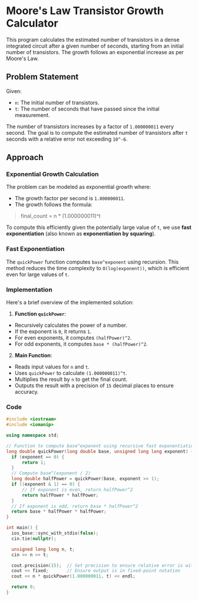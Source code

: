 # Moore's Law Transistor Growth Calculator

This program calculates the estimated number of transistors in a dense integrated circuit after a given number of seconds, starting from an initial number of transistors. The growth follows an exponential increase as per Moore's Law.

## Problem Statement

Given:
- `n`: The initial number of transistors.
- `t`: The number of seconds that have passed since the initial measurement.

The number of transistors increases by a factor of `1.000000011` every second. The goal is to compute the estimated number of transistors after `t` seconds with a relative error not exceeding `10^-6`.

## Approach

### Exponential Growth Calculation

The problem can be modeled as exponential growth where:
- The growth factor per second is `1.000000011`.
- The growth follows the formula: 
> final_count = n * (1.000000011)^t


To compute this efficiently given the potentially large value of `t`, we use **fast exponentiation** (also known as **exponentiation by squaring**).

### Fast Exponentiation

The `quickPower` function computes `base^exponent` using recursion. This method reduces the time complexity to `O(log(exponent))`, which is efficient even for large values of `t`.

### Implementation

Here's a brief overview of the implemented solution:

1. **Function `quickPower`**:
 - Recursively calculates the power of a number.
 - If the exponent is `0`, it returns `1`.
 - For even exponents, it computes `(halfPower)^2`.
 - For odd exponents, it computes `base * (halfPower)^2`.

2. **Main Function**:
 - Reads input values for `n` and `t`.
 - Uses `quickPower` to calculate `(1.000000011)^t`.
 - Multiplies the result by `n` to get the final count.
 - Outputs the result with a precision of `15` decimal places to ensure accuracy.

### Code

```cpp
#include <iostream>
#include <iomanip>

using namespace std;

// Function to compute base^exponent using recursive fast exponentiation
long double quickPower(long double base, unsigned long long exponent) {
  if (exponent == 0) {
      return 1;
  }
  // Compute base^(exponent / 2)
  long double halfPower = quickPower(base, exponent >> 1);
  if ((exponent & 1) == 0) {
      // If exponent is even, return halfPower^2
      return halfPower * halfPower;
  }
  // If exponent is odd, return base * halfPower^2
  return base * halfPower * halfPower;
}

int main() {
  ios_base::sync_with_stdio(false);
  cin.tie(nullptr);

  unsigned long long n, t;
  cin >> n >> t;

  cout.precision(15);  // Set precision to ensure relative error is within the limit
  cout << fixed;       // Ensure output is in fixed-point notation
  cout << n * quickPower(1.000000011, t) << endl;

  return 0;
}
```